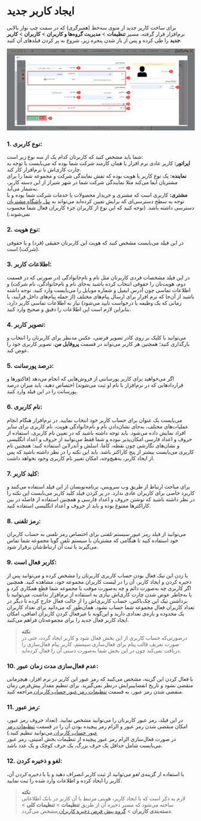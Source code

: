 # ایجاد کاربر جدید 

برای ساخت کاربر جدید از منوی سه‌خط (همبرگری) که در سمت چپ نوار بالایی نرم‌افزار قرار گرفته، مسیر **تنظیمات** > **مدیریت گروه‌ها و کاربران** > **کاربران** > **کاربر جدید** را طی کرده و پس از باز شدن پنجره زیر، شروع به پر کردن فیلدهای آن  کنید.

![فیلدهای ایجاد کاربر جدید](./NewUserCreationFields.png)

### 1. نوع کاربری:
شما باید مشخص کنید که کاربرتان کدام یک از سه نوع زیر است:<br>
**اپراتور:**  کاربر عادی نرم افزار یا همان کارمند شرکت شما بوده که می‌بایست با توجه به چارت کاری‌اش با نرم‌افزار کار کند. <br>
**نماینده:**  یک نوع کاربر یا هویت بوده که نقش نمایندگی شرکت و مجموعه شما را برای مشتریان ایفا می‌کند مثلا نمایندگی شرکت شما در شهر شیراز از این دسته کاربر، به‌شمار می‌آید.<br>
**مشتری:**  کاربری است که مشتری و خریدار محصولات یا خدمات شرکت شما بوده و با توجه به سطح دسترسی‌ای که برایش تعیین کرده‌اید می‌تواند به [ پنل باشگاه مشتریان](https://github.com/1stco/PayamGostarDocs/blob/master/help2.5.4/Supplementary-modules/customer-club/Customer-dashboard/Customer-dashboard.md) دسترسی داشته باشد. (توجه کنید که این نوع از کاربران جزء کاربران فعال شما محسوب نمی‌شوند.)<br>
### 2. نوع هویت:
  در این فیلد می‌بایست مشخص کنید که هویت این کاربرتان حقیقی (فرد)  و یا حقوقی (شرکت) است.<br>
### 3. اطلاعات کاربر:
 در این فیلد مشخصات فردی کاربرتان مثل نام و نام‌خانوادگی (در صورتی که در قسمت دوم، هویت‌تان را حقوقی انتخاب کرده باشید به‌جای نام و نام‌خانوادگی، نام شرکت) و اطلاعات تماسی چون آدرس ایمیل و شماره موبایل را می‌بایست وارد کنید. توجه داشته باشید از آن‌جا که نرم افزار برای ارسال پیام‌های مختلف (از جمله پیام‌های داخل فرآیند، یا زمانی که یک وظیفه یا درخواست تایید می‌شود) نیاز به اطلاعات تماسی کاربر دارد، بنابراین لازم است این اطلاعات را دقیق و صحیح وارد کنید.<br>
### 4. تصویر کاربر:
  می‌توانید با کلیک بر روی کادر تصویر فرضی، عکس مدنظر برای کاربرتان را انتخاب و بارگذاری کنید؛ همچنین هر کاربر می‌تواند در قسمت **پروفایل من**، تصویر کاربری خود را عوض کند.<br>
### 5. درصد پورسانت:
 اگر می‌خواهید برای کاربر پورسانتی از فروش‌هایی که انجام می‌دهد (فاکتورها و قراردادهایی که در نرم‌افزار با نام او ثبت می‌شوند) اختصاص دهید، باید میزان درصد پورسانت را در این فیلد وارد کنید.<br>
### 6. نام کاربری:
 می‌بایست یک عنوان برای حساب کاربر خود انتخاب نمایید. در نرم‌افزار هنگام انجام عملیات‌های مختلف، به‌جای نشان‌دادن نام و نام‌خانوادگی هویت، نام کاربری‌ برای سایر افراد نمایش داده می‌شود. باید توجه داشته باشید که در تعیین نام کاربری، استفاده از حروف و اعداد فارسی امکان‌پذیر نبوده و شما فقط می‌توانید از حروف و اعداد انگلیسی و نشان‌های نگارشی چون نقطه، کاما، اسلش و آندرلاین استفاده کنید؛ همچنین نام کاربری می‌بایست بیشتر از پنج کاراکتر باشد. باید این نکته را در نظر داشته باشید که پس از ایجاد کاربر، به‌هیچ‌وجه، امکان تغییر نام کاربری وجود نخواهد داشت.<br>
### 7. کلید کاربر:
 برای مباحث ارتباط از طریق وب سرویس، برنامه‌نویسان از این فیلد استفاده می‌کنند و کاربرد خاصی برای کاربران عادی ندارد. در پر کردن فیلد کلید کاربر می‌بایست این نکته را در نظر داشته باشید که نوشتن حروف و اعداد فارسی و همچنین استفاده از فاصله در بین کاراکترها ممنوع بوده و باید  از حروف و اعداد انگلیسی استفاده کنید.<br>
### 8. رمز تلفنی:
  می‌توانید از فیلد *رمز عبور سیستم تلفنی*  برای اختصاص رمز تلفنی به حساب کاربران خود استفاده کنید تا هنگامی که مشتریان با سیستم تلفن گویا مجموعه شما تماس می‌گیرند با ثبت آن ارتباط‌شان برقرار شود. <br>
### 9. کاربر فعال است:
  با زدن این تیک فعال بودن حساب کاربری کاربرتان را مشخص کرده و می‌توانید پس از ذخیره کردن و ایجاد کاربر، آن را در لیست کاربران مجموعه خود، مشاهده کنید.
همچنین اگر کاربری چه به‌صورت دائم و چه به‌صورت موقت با مجموعه شما قطع همکاری کرد و یا به‌خاطر عوض شدن چارت کاری‌اش نیازی به استفاده از نرم‌افزار نداشت، می‌توانید با برداشتن تیک این چک‌باکس، حساب کاربری‌اش را از حالت فعال خارج کرده تا دیگر در تعداد کاربران فعال مجموعه شما حساب نشود.
  همان‌طور که می‌دانید برای تعداد کاربران یک محدوده و بازه‌ی تعدادی دارید و این‌گونه با غیرفعال کردن کاربران اضافی، امکان ایجاد کاربر فعال جدید را برای مجموعه‌تان فراهم می‌کنید.<br>
> **نکته‌**<br>
 درصورتی‌که حساب کاربری از این بخش فعال شود و کاربر ایجاد گردد، حتی در صورت تعریف قالب پیام برای فعال‌سازی سیستم، کاربر پیام فعال‌سازی را دریافت نمی‌کند چون در این بخش شما به‌صورت دستی آن را فعال کرده‌اید.<br>
 ### 10. عدم فعال‌سازی مدت زمان عبور:
  با فعال کردن این گزینه، مشخص می‌کنید که رمز عبور این کاربر در نرم افزار، هیچزمانی منقضی نشود و تاریخ انقضاییبرایش درنظر نمی‌گیرید.
 برای تنظیم مقدار پیش‌فرض زمان منقضی شدن رمز عبور، به قسمت [تنظیمات رمز عبور حساب کاربران ](https://github.com/1stco/PayamGostarDocs/blob/master/help%202.5.4/Settings/General-settings/security/security.md)مراجعه کنید.<br>
 ### 11. رمز عبور:
  در این فیلد، رمز عبور کاربرتان را می‌توانید مشخص نمایید. (تعداد حروف رمز عبور، امکان منقضی شدن رمز عبور و الزام رمز پیچیده بودن آن را در قسمت [تنظیمات رمز عبور حساب کاربران ](https://github.com/1stco/PayamGostarDocs/blob/master/help%202.5.4/Settings/General-settings/security/security.md)می‌توانید تنظیم کنید.)<br>
 در صورت فعال‌سازی الزام رمز عبور پیچیده از تنظیمات بخش امنیتی، رمز عبور می‌بایست شامل حداقل یک حرف بزرگ، یک حرف کوچک و یک عدد باشد.<br>
### 12. لغو و ذخیره کردن:
 با استفاده از  گزینه‌‌ی *لغو* می‌توانید از ثبت کاربر انصراف دهید و یا با *ذخیره کردن* آن، کاربر را ایجاد کرده و اطلاعات وارد شده را ثبت نمایید.<br>
> **نکته‌**<br>
 لازم به ذکر است که با ایجاد کاربر، هویتی مرتبط با آن کاربر در بانک اطلاعاتی ساخته می‌شود که مسیر ذخیره آن از طریق **تنظیمات** > **تنظیمات کلی** > **دسته‌بندی کاربران** > [گروه پیش فرض ذخیره کاربران ](https://github.com/1stco/PayamGostarDocs/blob/master/help%202.5.4/Settings/General-settings/User-category/User-category.md)مشخص می‌گردد.  
 